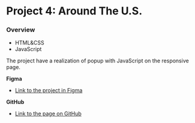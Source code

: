 # Project 4: Around The U.S.

### Overview

* HTML&CSS
* JavaScript

The project have a realization of popup with JavaScript on the responsive page. 

**Figma**

* [Link to the project in Figma](https://www.figma.com/file/SurN1jaeEQIhuZEDMhmWWf/Sprint-4-Around-The-U.S.-desktop-mobile?node-id=0%3A1)

**GitHub**

* [Link to the page on GitHub](https://valerie-volfman.github.io/web_project_4/)
